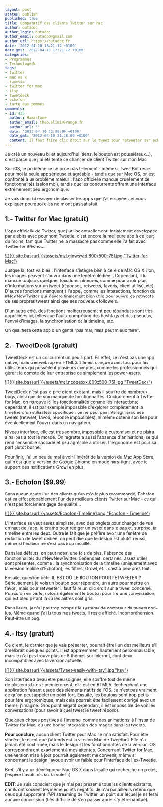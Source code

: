 ```yaml
---
layout: post
status: publish
published: true
title: Comparatif des clients Twitter sur Mac
author: outadoc
author_login: outadoc
author_email: outadoc@gmail.com
author_url: https://outadoc.fr
date: '2012-04-10 18:21:12 +0100'
date_gmt: '2012-04-10 17:21:12 +0100'
categories:
- Programmes
- Technologeek
tags:
- twitter
- mac os x
- tweetie
- twitter for mac
- itsy
- tweetdeck
- echofon
- tarte aux pommes
comments:
- id: 435
  author: Hamartome
  author_email: theo.alimi@orange.fr
  author_url: ''
  date: '2012-04-10 22:38:09 +0100'
  date_gmt: '2012-04-10 21:38:09 +0100'
  content: Il faut faire clic droit sur le tweet pour retweeter sur echofon ^^
---
```

Je créé un nouveau billet aujourd'hui (tiens, le bouton est poussiéreux...), c'est parce que j'ai été tenté de changer de client Twitter sur mon Mac.

Sur iOS, le problème ne se pose pas tellement - même si TweetBot reste pour moi la seule app sérieuse et agréable - tandis que sur Mac OS, on est confronté à un problème majeur : l'app officielle manque cruellement de fonctionnalités (selon moi), tandis que les concurrents offrent une interface extrêmement peu ergonomique.

Je vais donc ici essayer de classer les apps que j'ai essayées, et vous expliquer pourquoi elles ne m'ont pas satisfait.

## 1.- Twitter for Mac (gratuit)

L'app officielle de Twitter, que j'utilise actuellement. Initialement développée par atebits avec pour nom Tweetie, c'est encore la meilleure app à ce jour; du moins, tant que Twitter ne la massacre pas comme elle l'a fait avec Twitter for iPhone...

[![]({{ site.baseurl }}/assets/mzl.ginwsyad.800x500-751.jpg "Twitter-for-Mac")][1]

Jusque là, tout va bien : l'interface s'intègre bien à celle de Mac OS X Lion, les images peuvent s'ouvrir dans une fenêtre dédiée... Cependant, il lui manque toujours quelques fonctions mineures, comme pour avoir plus d'informations sur un tweet (réponses, retweets, favoris, client utilisé, etc). D'autres fonctions manquent à l'appel, comme les Interactions, fonction du #NewNewTwitter qui s'avère finalement bien utile pour suivre les retweets de ses propres tweets ainsi que ses nouveaux followers.

D'un autre côté, des fonctions malheureusement peu répandues sont très appréciées ici, telles que l'auto-complétion des hashtags et des pseudos, l'envoi d'images, la synchronisation de la timeline, etc.

On qualifiera cette app d'un gentil "pas mal, mais peut mieux faire".

## 2.- TweetDeck (gratuit)

TweetDeck est un concurrent un peu à part. En effet, ce n'est pas une app native, mais une webapp en HTML5. Elle est conçue avant tout pour les utilisateurs qui possèdent plusieurs comptes, comme les professionnels qui gèrent le compte de leur entreprise ou simplement les power-users.

[![]({{ site.baseurl }}/assets/mzl.ncoqeoxx.800x500-751.jpg "TweetDeck")][2]

TweetDeck n'est pas le pire client existant, mais il souffre de nombreux bugs, ainsi que de son manque de fonctionnalités. Contrairement à Twitter for Mac, on retrouve ici les fonctionnalités comme les Interactions; cependant, il est par exemple impossible d'explorer complètement la timeline d'un utilisateur spécifique : on ne peut pas interagir avec ses tweets (retweet, favori, réponse impossibles), ni même obtenir son lien pour éventuellement l'ouvrir dans un navigateur.

Niveau interface, elle est très sombre, impossible à customiser et ne plaira ainsi pas à tout le monde. On regrettera aussi l'absence d'animations, ce qui rend l'ensemble saccadé et peu agréable à utiliser. L'ergonomie est pour sa part plutôt bonne.

Pour finir, j'ai un peu du mal à voir l'intérêt de la version du Mac App Store, qui n'est que la version de Google Chrome en mode hors-ligne, avec le support des notifications Growl en plus.

## 3.- Echofon ($9.99)

Sans aucun doute l'un des clients qu'on m'a le plus recommandé, Echofon est en effet probablement l'un des meilleurs clients Twitter sur Mac - ce qui n'est pas forcément gage de qualité...

[![]({{ site.baseurl }}/assets/Echofon-Timeline1.png "Echofon - Timeline")][3]

L'interface se veut assez simpliste, avec des onglets pour changer de vue en haut de l'app, le champ pour rédiger un tweet dans le bas et, surprise, la timeline entre les deux. Outre le fait que je préfère avoir une fenêtre de rédaction de tweet dédiée, on peut dire que le design est plutôt réussi, même si l'éditeur ne s'est pas trop mouillé.

Dans les défauts, on peut noter, une fois de plus, l'absence des fonctionnalités du #NewNewTwitter. Cependant, certaines, assez utiles, sont présentes, comme : la synchronisation de la timeline (uniquement avec la version mobile d'Echofon), les filtres, Growl, et... c'est à peu-près tout.

Ensuite, question bête. IL EST OÙ LE BOUTON POUR RETWEETER ? Sérieusement, je vois un bouton pour répondre, un autre pour mettre en favori, mais pour retweeter il faut faire un clic droit sur le tweet concerné. Puisqu'on en parle, notons également le bouton pour lire une conversation, qui est bleu pétant là où les autres sont gris.

Par ailleurs, je n'ai pas trop compris le système de compteur de tweets non-lus. Même quand j'ai lu tous mes tweets, il reste affiché. Incompréhension. Peut-être un bug.

## 4.- Itsy (gratuit)

Ce client, le dernier que je vais présenter, pourrait être l'un des meilleurs s'il améliorait quelques points. Il est apparemment hautement personnalisable, mais je n'ai pas trouvé plus de 8 thèmes sur Internet, dont deux incompatibles avec la version actuelle.

[![]({{ site.baseurl }}/assets/Tweet-easily-with-Itsy1.jpg "Itsy")][4]

Son interface a beau être peu soignée, elle souffre tout de même de plusieurs tares : premièrement, elle est en HTML5. Recherchant une application faisant usage des éléments natifs de l'OS, ce n'est pas vraiment ce qu'on peut appeler un point fort. Ensuite, les boutons sont trop petits pour être ergonomiques, mais cela pourrait être facilement corrigé avec un thème, j'imagine. Gros point négatif cependant, il est impossible de voir les conversations (pour savoir à quel tweet le tweet répond).

Quelques choses positives à l'inverse, comme des animations, à l'instar de Twitter for Mac, ou une bonne intégration des images dans les tweets.

**Pour conclure**, aucun client Twitter pour Mac ne m'a satisfait. Pour être sincère, le client que j'attends est la version Mac de Tweetbot. Elle n'a jamais été confirmée, mais le design et les fonctionnalités de la version iOS correspondraient exactement à mes attentes. Concernant Twitter for Mac, une version mise à jour pourrait également me convenir, même si concernant le design j'avoue avoir un faible pour l'interface de l'ex-Tweetie.

Bref, s'il y a un développeur Mac OS X dans la salle qui recherche un projet, j'espère l'avoir mis sur la voie ! :)

**EDIT**: Je suis conscient que je n'ai pas présenté tous les clients existants, car ils ont souvent les même points négatifs. Je n'ai par ailleurs retenu que ceux qui supportent l'API streaming de Twitter, un point sur lequel je ne ferai aucune concession (très difficile de s'en passer après s'y être habitué).

[1]: http://itunes.apple.com/fr/app/twitter/id409789998?mt=12
[2]: http://itunes.apple.com/fr/app/tweetdeck/id485812721?mt=12
[3]: http://www.echofon.com/twitter/mac
[4]: http://www.mowglii.com/itsy/
